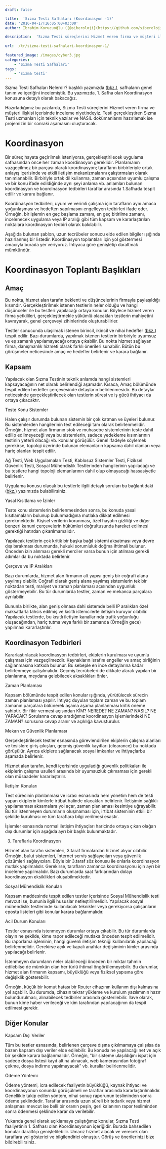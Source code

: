 ```yaml
---
draft: false

title:  'Sızma Testi Safhaları (Koordinasyon -1)'
date: '2016-04-17T16:05:00+03:00'
author: İbrahim Korucuoğlu ([@siberoloji](https://github.com/siberoloji))

description:  'Sızma Testi süreçlerini Hizmet veren firma ve müşteri ilişkisi içerisinde inceleme niyetindeyiz. Testi gerçekleştiren Sızma Testi uzmanları için teknik yazılar ve NASIL dokümanlarını hazırlamak ise projemizin bir sonraki aşamasını oluşturacak.' 
 
url:  /tr/sizma-testi-safhalari-koordinasyon-1/
 
featured_image: /images/cyber3.jpg
categories:
    - 'Sızma Testi Safhaları'
tags:
    - 'sızma testi'
---
```



Sızma Testi Safhaları Nelerdir? başlıklı yazımızda (<a href="https://www.siberoloji.com/sizma-testi-safhalari-nelerdir/" data-type="post" data-id="1049" target="_blank" rel="noreferrer noopener">bkz.</a>), safhaların genel tanım ve içeriğini incelemiştik. Bu yazımızda, 1. Safha olan Koordinasyon konusuna detaylı olarak bakacağız.



Hazırladığımız bu yazılarda, Sızma Testi süreçlerini Hizmet veren firma ve müşteri ilişkisi içerisinde inceleme niyetindeyiz. Testi gerçekleştiren Sızma Testi uzmanları için teknik yazılar ve NASIL dokümanlarını hazırlamak ise projemizin bir sonraki aşamasını oluşturacak.



# Koordinasyon



Bir süreç hayata geçirilmek isteniyorsa, gerçekleştirilecek uygulama safhasından önce her zaman koordinasyon gereklidir. Planlamanın vazgeçilmez bir parçası olarak koordinasyon; tarafların birbirleriyle ortak anlayış içerisinde ve etkili iletişim mekanizmalarını çalıştırmaları olarak tanımlanabilir. Birbiriyle ortak dil kullanma, zaman açısından uyumlu çalışma ve bir konu ifade edildiğinde aynı şeyi anlama vb. anlamları bulunan koordinasyon ve koordinasyon tedbirleri taraflar arasında 1.Safhada tespit edilir ve karara bağlanır.



Koordinasyon tedbirleri, uyum ve verimli çalışma için tarafların aynı amaca yoğunlaşması ve hedeften sapılmasını engelleyen tedbirleri ifade eder. Örneğin, bir işlemin en geç başlama zamanı, en geç bitirilme zamanı, incelenecek uygulama veya IP aralığı gibi tüm kapsam ve kararlaştırılan noktalara koordinasyon tedbiri olarak bakılabilir.



Aşağıda bulunan şablon, uzun tecrübeler sonucu elde edilen bilgiler ışığında hazırlanmış bir listedir. Koordinasyon toplantıları için yol göstermesi amacıyla burada yer veriyoruz. İhtiyaca göre genişletip daraltmak mümkündür.



# Koordinasyon Toplantı Başlıkları



## **Amaç**



Bu nokta, hizmet alan tarafın beklenti ve düşüncelerinin firmayla paylaşıldığı kısımdır. Gerçekleştirilmek istenen testlerin neler olduğu ve hangi düşünceler ile bu testleri yapılacağı ortaya konulur. Böylece hizmet veren firma yetkilileri, gerçekleştirmekle yükümlü olacakları testlerin mahiyetini kavrayarak, genel çerçeveyi zihinlerinde oluşturabilirler.



Testler sonucunda ulaşılmak istenen birincil, ikincil ve nihai hedefler (<a href="https://www.siberoloji.com/sizma-testi-safhalari-nelerdir/" data-type="post" data-id="1049" target="_blank" rel="noreferrer noopener">bkz.</a>) tespit edilir. Bazı durumlarda, yapılmak istenen testlerin birbiriyle uyumsuz ve eş zamanlı yapılamayacağı ortaya çıkabilir. Bu nokta hizmet sağlayan firma, danışmanlık hizmeti olarak farklı önerileri sunabilir. Bütün bu görüşmeler neticesinde amaç ve hedefler belirlenir ve karara bağlanır.



## **Kapsam**



Yapılacak olan Sızma Testinin teknik anlamda hangi sistemleri kapsayacağının net olarak belirlendiği aşamadır. Kısaca, Amaç bölümünde tespit edilen hedefler çerçevesinde detayların belirlenmesidir. Bu detaylar neticesinde gerçekleştirilecek olan testlerin süresi ve iş gücü ihtiyacı da ortaya çıkacaktır.



Teste Konu Sistemler



Halen çalışır durumda bulunan sistemin bir çok katman ve üyeleri bulunur. Bu sistemlerden hangilerinin test edileceği tam olarak belirlenmelidir. Örneğin, hizmet alan firmanın stok ve muhasebe sistemlerinin teste dahil edilip edilmeyeceği veya bu sistemlerin, sadece yedekleme kısımlarının testinin yeterli olacağı vb. konular görüşülür. Genel ifadeyle söylemek gerekirse, topoloji üzerinde bulunan elemanların kapsama dahil olanları veya hariç olanları tespit edilir.



Ağ Testi, Web Uygulamaları Testi, Kablosuz Sistemler Testi, Fiziksel Güvenlik Testi, Sosyal Mühendislik Testlerinden hangilerinin yapılacağı ve bu testlere hangi topoloji elemanlarının dahil olup olmayacağı hassasiyetle belirlenir.



Uygulama konusu olacak bu testlerle ilgili detaylı soruları bu bağlantıdaki (<a href="https://www.siberoloji.com/sizma-testi-safhalari-nelerdir/" data-type="post" data-id="1049">bkz.</a>) yazımızda bulabilirsiniz.



Yasal Kısıtlama ve İzinler



Teste konu sistemlerin belirlenmesinden sonra, bu konuda yasal kısıtlamaların bulunup bulunmadığına mutlaka dikkat edilmesi gerekmektedir. Kişisel verilerin korunması, özel hayatın gizliliği ve diğer benzeri kanuni çerçevelerin hükümleri doğrultusunda hareket edilmesi gerektiği hatırdan çıkarılmamalıdır.



Yapılacak testlerin çok kritik bir başka bağıl sistemi aksatması veya devre dışı bırakması durumunda, hukuki sorumluluk doğma ihtimali bulunur. Önceden izin alınması gerekli merciler varsa bunun için atılması gerekli adımlar da bu noktada belirlenir.



Çerçeve ve IP Aralıkları



Bazı durumlarda, hizmet alan firmanın alt yapısı geniş bir coğrafi alana yayılmış olabilir. Coğrafi olarak geniş alana yayılmış sistemlerin tek bir noktadan testi, maliyet ve zaman planlaması açısından uygunluk göstermeyebilir. Bu tür durumlarda testler, zaman ve mekanca parçalara ayrılabilir.



Bununla birlikte, alan geniş olmasa dahi sistemde belli IP aralıkları özel maksatlarla tahsis edilmiş ve kısıtlı istemcilerle iletişim kuruyor olabilir. Yapılacak testlerde, bu kısıtlı iletişim kanallarında trafik yoğunluğu oluşacağından, hariç tutma veya farklı bir zamanda (Örneğin gece) yapılması kararlaştırılır.



## **Koordinasyon Tedbirleri**



Kararlaştırılacak koordinasyon tedbirleri, ekiplerin kurulması ve uyumlu çalışması için vazgeçilmezdir. Kaynakların israfını engeller ve amaç birliğinin sağlanmasına katkıda bulunur. Bu sebeple en ince detaylarına kadar belirlenmeye çalışılmalıdır. Geçmiş tecrübeleri de dikkate alarak yapılan bir planlanma, meydana gelebilecek aksaklıkları önler.



Zaman Planlaması



Kapsam bölümünde tespit edilen konular ışığında, yürütülecek sürecin zaman planlaması yapılır. İhtiyaç duyulan toplam zaman ve bu toplam zamanın parçalara bölünerek aşama aşama planlanması kritik öneme sahiptir. Bir fikir vermesi açısından KİM? NEREDE? NE ZAMAN? NASIL? NE YAPACAK? Sorularına cevap aradığımız koordinasyon işlemlerindeki NE ZAMAN? sorusuna cevap aranır ve açıklığa kavuşturulur.



Mekan ve Güvenlik Planlaması



Gerçekleştirilecek testler esnasında görevlendirilen ekiplerin çalışma alanları ve tesislere giriş çıkışları, geçmiş güvenlik kayıtları (clearance) bu noktada görüşülür. Ayrıca ekiplere sağlanacak sosyal imkanlar ve ihtiyaçlarbu aşamada belirlenir.



Hizmet alan tarafın, kendi içerisinde uyguladığı güvenlik politikaları ile ekiplerin çalışma usulleri arasında bir uyumsuzluk çıkmaması için gerekli olan müsaadeler kararlaştırılır.



İletişim Konuları



Test sürecinin planlanması ve icrası esnasında hem yönetim hem de testi yapan ekiplerin kimlerle irtibat halinde olacakları belirlenir. İletişimin sağlıklı yapılamaması aksamalara yol açar, zaman planlaması kesintiye uğrayabilir. Bu tür istenmeyen durumların oluşmaması için, irtibat sisteminin etkili bir şekilde kurulması ve tüm taraflara bilgi verilmesi esastır.



İşlemler esnasında normal iletişim ihtiyaçları haricinde ortaya çıkan olağan dışı durumlar için aşağıda ayrı bir başlık bulunmaktadır.



3. Taraflarla Koordinasyon



Hizmet alan tarafın sistemleri, 3.taraf firmalardan hizmet alıyor olabilir. Örneğin, bulut sistemleri, İnternet servis sağlayıcıları veya güvenlik çözümleri sağlayıcıları. Böyle bir 3.taraf söz konusu ile onlarla koordinasyon mutlak yapılmalıdır. Gerekirse, tarafların zamanca koordinasyonu için ayrı bir inceleme yapılmalıdır. Bazı durumlarda saat farklarından dolayı koordinasyon eksiklikleri oluşabilmektedir.



Sosyal Mühendislik Konuları



Kapsam maddesinde tespit edilen testler içerisinde Sosyal Mühendislik testi mevcut ise, bununla ilgili hususlar netleştirilmelidir. Yapılacak sosyal mühendislik testlerinde kullanılacak teknikler veya gerekiyorsa çalışanların eposta listeleri gibi konular karara bağlanmalıdır.



Acil Durum Konuları



Testler esnasında istenmeyen durumlar ortaya çıkabilir. Bu tür durumlarda olayın ne şekilde, kime rapor edileceği mutlaka önceden tespit edilmelidir. Bu raporlama işleminin, hangi güvenli iletişim tekniği kullanılarak yapılacağı belirlenmelidir. Gerekirse açık ve kapalı anahtar değişiminin kimler arasında yapılacağı belirlenir.



İstenmeyen durumların neler olabileceği önceden bir miktar tahmin edilebilse de mümkün olan her türlü ihtimal öngörülemeyebilir. Bu durumlar, hizmet alan firmanın kapsamı, büyüklüğü veya fiziksel yapısına göre değişiklik gösterebilir.



Örneğin, küçük bir komut hatası bir Router cihazının kullanım dışı kalmasına yol açabilir. Bu durumda, cihazın tekrar yükleme ve kurulum yazılımının hazır bulundurulması, alınabilecek tedbirler arasında gösterilebilir. İlave olarak, bunun kime haber verileceği ve kim tarafından yapılacağının da tespit edilmesi gerekir.



## **Diğer Konular**



Kapsam Dışı Veriler



Tüm bu testler esnasında, belirlenen çerçeve dışına çıkılmamaya çalışılsa da bazen kapsam dışı veriler elde edilebilir. Bu konuda ne yapılacağı net ve açık bir şekilde karara bağlanmalıdır. Örneğin, “bir sisteme ulaşıldığını ispat için sadece dosya listesi kayıt altına alınacak, web kamerasından fotoğraf çekme, dosya indirme yapılmayacak” vb. kurallar belirlenmelidir.



Ödeme Yöntemi



Ödeme yöntemi, icra edilecek faaliyetin büyüklüğü, kaynak ihtiyacı ve koordinasyonun sonunda görüşülmeli ve taraflar arasında kararlaştırılmalıdır. Genellikle takip edilen yöntem, nihai sonuç raporunun tesliminden sonra ödeme şeklindedir. Taraflar arasında uzun süreli bir tedarik veya hizmet anlaşması mevcut ise belli bir oranın peşin, geri kalanının rapor tesliminden sonra ödenmesi şeklinde karar da verilebilir.



Yukarıda genel olarak açıklamaya çalıştığımız konular, Sızma Testi faaliyetinin 1. Safhası olan Koordinasyonun içeriğidir. Burada bahsedilen konular daraltılıp genişletilebilir. Umarız hizmet alacak ve verecek olan taraflara yol gösterici ve bilgilendirici olmuştur. Görüş ve önerilerinizi bize bildirebilirsiniz.
